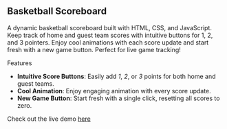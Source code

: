 ## Basketball Scoreboard

A dynamic basketball scoreboard built with HTML, CSS, and JavaScript. Keep track of home and guest team scores with intuitive buttons for 1, 2, and 3 pointers. Enjoy cool animations with each score update and start fresh with a new game button. Perfect for live game tracking!

Features

- **Intuitive Score Buttons**: Easily add *1*, *2*, or *3* points for both home and guest teams.
- **Cool Animation**: Enjoy engaging animation with every score update.
- **New Game Button**: Start fresh with a single click, resetting all scores to zero.


Check out the live demo [here](https://hoopsscoreboard.netlify.app/)